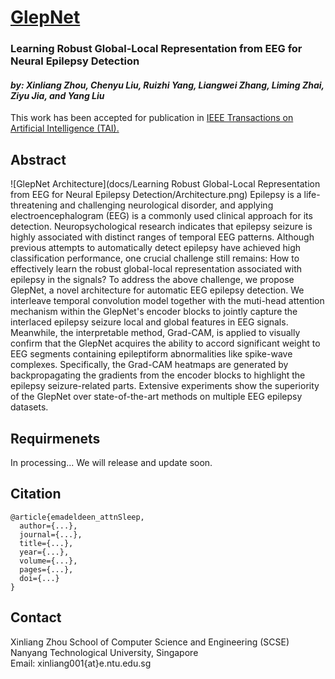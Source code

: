 # [GlepNet](https://github.com/ruizhiyang0204/GlepNet)
### Learning Robust Global-Local Representation from EEG for Neural Epilepsy Detection
#### *by: Xinliang Zhou,  Chenyu Liu, Ruizhi Yang,   Liangwei Zhang,  Liming Zhai, Ziyu Jia, and Yang Liu*
This work has been accepted for publication in [IEEE Transactions on Artificial Intelligence (TAI).](https://www.researchgate.net/publication/379323759_Learning_Robust_Global-Local_Representation_from_EEG_for_Neural_Epilepsy_Detection)

## Abstract
![GlepNet Architecture](docs/Learning Robust Global-Local Representation from EEG for Neural Epilepsy Detection/Architecture.png)
Epilepsy is a life-threatening and challenging neurological disorder, and applying electroencephalogram (EEG) is a commonly used clinical approach 
for its detection. Neuropsychological research indicates that epilepsy seizure is highly associated with distinct ranges of temporal EEG patterns. 
Although previous attempts to automatically detect epilepsy have achieved high classification performance, one crucial challenge still remains: 
How to effectively learn the robust global-local representation associated with epilepsy in the signals? To address the above challenge, 
we propose GlepNet, a novel architecture for automatic EEG epilepsy detection. We interleave temporal convolution model together with the muti-head 
attention mechanism within the GlepNet's encoder blocks to jointly capture the interlaced epilepsy seizure local and global features in EEG signals. 
Meanwhile, the interpretable method, Grad-CAM, is applied to visually confirm that the GlepNet acquires the ability to accord significant weight to 
EEG segments containing epileptiform abnormalities like spike-wave complexes. Specifically, the Grad-CAM heatmaps are generated by backpropagating 
the gradients from the encoder blocks to highlight the epilepsy seizure-related parts. Extensive experiments show the superiority of the GlepNet over 
state-of-the-art methods on multiple EEG epilepsy datasets.

## Requirmenets
In processing... We will release and update soon.


## Citation

```
@article{emadeldeen_attnSleep,
  author={...},
  journal={...}, 
  title={...}, 
  year={...},
  volume={...},
  pages={...},
  doi={...}
}
```


## Contact
Xinliang Zhou 
School of Computer Science and Engineering (SCSE)   
Nanyang Technological University, Singapore   
Email: xinliang001{at}e.ntu.edu.sg